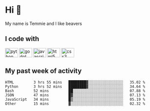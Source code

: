 <h1 align="left">Hi 👋</h1>

<p>My name is Temmie and I like beavers</p>

<h2 align="left">I code with</h2>

<div align="left">
  <img src="https://cdn.jsdelivr.net/gh/devicons/devicon/icons/python/python-original.svg" height="30" width="42" alt="python logo"/>
  <img src="https://cdn.jsdelivr.net/gh/devicons/devicon/icons/godot/godot-original.svg" height="30" width="42" alt="godot logo"/>
  <img src="https://cdn.jsdelivr.net/gh/devicons/devicon/icons/javascript/javascript-original.svg" height="30" width="42" alt="javascript logo"/>
  <img src="https://cdn.jsdelivr.net/gh/devicons/devicon/icons/html5/html5-original.svg" height="30" width="42" alt="html5 logo"/>
  <img src="https://cdn.jsdelivr.net/gh/devicons/devicon/icons/css3/css3-original.svg" height="30" width="42" alt="css3 logo"/>
</div>


<h2 align="left">My past week of activity</h2>

<!--START_SECTION:waka-->

```text
HTML         3 hrs 55 mins   ████████▓░░░░░░░░░░░░░░░░   35.02 %
Python       3 hrs 52 mins   ████████▓░░░░░░░░░░░░░░░░   34.64 %
Bash         52 mins         ██░░░░░░░░░░░░░░░░░░░░░░░   07.88 %
JSON         47 mins         █▓░░░░░░░░░░░░░░░░░░░░░░░   07.13 %
JavaScript   34 mins         █▒░░░░░░░░░░░░░░░░░░░░░░░   05.19 %
Other        15 mins         ▓░░░░░░░░░░░░░░░░░░░░░░░░   02.32 %
```

<!--END_SECTION:waka-->
